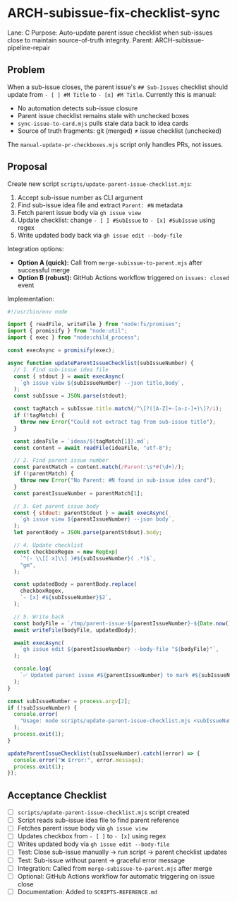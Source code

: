 # ARCH-subissue-fix-checklist-sync

Lane: C
Purpose: Auto-update parent issue checklist when sub-issues close to maintain source-of-truth integrity.
Parent: ARCH-subissue-pipeline-repair

## Problem

When a sub-issue closes, the parent issue's `## Sub-Issues` checklist should update from `- [ ] #M Title` to `- [x] #M Title`. Currently this is manual:

- No automation detects sub-issue closure
- Parent issue checklist remains stale with unchecked boxes
- `sync-issue-to-card.mjs` pulls stale data back to idea cards
- Source of truth fragments: git (merged) ≠ issue checklist (unchecked)

The `manual-update-pr-checkboxes.mjs` script only handles PRs, not issues.

## Proposal

Create new script `scripts/update-parent-issue-checklist.mjs`:

1. Accept sub-issue number as CLI argument
2. Find sub-issue idea file and extract `Parent: #N` metadata
3. Fetch parent issue body via `gh issue view`
4. Update checklist: change `- [ ] #SubIssue` to `- [x] #SubIssue` using regex
5. Write updated body back via `gh issue edit --body-file`

Integration options:

- **Option A (quick):** Call from `merge-subissue-to-parent.mjs` after successful merge
- **Option B (robust):** GitHub Actions workflow triggered on `issues: closed` event

Implementation:

```javascript
#!/usr/bin/env node

import { readFile, writeFile } from "node:fs/promises";
import { promisify } from "node:util";
import { exec } from "node:child_process";

const execAsync = promisify(exec);

async function updateParentIssueChecklist(subIssueNumber) {
  // 1. Find sub-issue idea file
  const { stdout } = await execAsync(
    `gh issue view ${subIssueNumber} --json title,body`,
  );
  const subIssue = JSON.parse(stdout);

  const tagMatch = subIssue.title.match(/^\[?([A-Z]+-[a-z-]+)\]?/i);
  if (!tagMatch) {
    throw new Error("Could not extract tag from sub-issue title");
  }

  const ideaFile = `ideas/${tagMatch[1]}.md`;
  const content = await readFile(ideaFile, "utf-8");

  // 2. Find parent issue number
  const parentMatch = content.match(/Parent:\s*#(\d+)/);
  if (!parentMatch) {
    throw new Error("No Parent: #N found in sub-issue idea card");
  }
  const parentIssueNumber = parentMatch[1];

  // 3. Get parent issue body
  const { stdout: parentStdout } = await execAsync(
    `gh issue view ${parentIssueNumber} --json body`,
  );
  let parentBody = JSON.parse(parentStdout).body;

  // 4. Update checklist
  const checkboxRegex = new RegExp(
    `^(- \\[[ x]\\] )#${subIssueNumber}( .*)$`,
    "gm",
  );

  const updatedBody = parentBody.replace(
    checkboxRegex,
    `- [x] #${subIssueNumber}$2`,
  );

  // 5. Write back
  const bodyFile = `/tmp/parent-issue-${parentIssueNumber}-${Date.now()}.md`;
  await writeFile(bodyFile, updatedBody);

  await execAsync(
    `gh issue edit ${parentIssueNumber} --body-file "${bodyFile}"`,
  );

  console.log(
    `✅ Updated parent issue #${parentIssueNumber} to mark #${subIssueNumber} complete`,
  );
}

const subIssueNumber = process.argv[2];
if (!subIssueNumber) {
  console.error(
    "Usage: node scripts/update-parent-issue-checklist.mjs <subIssueNumber>",
  );
  process.exit(1);
}

updateParentIssueChecklist(subIssueNumber).catch((error) => {
  console.error("❌ Error:", error.message);
  process.exit(1);
});
```

## Acceptance Checklist

- [ ] `scripts/update-parent-issue-checklist.mjs` script created
- [ ] Script reads sub-issue idea file to find parent reference
- [ ] Fetches parent issue body via `gh issue view`
- [ ] Updates checkbox from `- [ ]` to `- [x]` using regex
- [ ] Writes updated body via `gh issue edit --body-file`
- [ ] Test: Close sub-issue manually → run script → parent checklist updates
- [ ] Test: Sub-issue without parent → graceful error message
- [ ] Integration: Called from `merge-subissue-to-parent.mjs` after merge
- [ ] Optional: GitHub Actions workflow for automatic triggering on issue close
- [ ] Documentation: Added to `SCRIPTS-REFERENCE.md`

